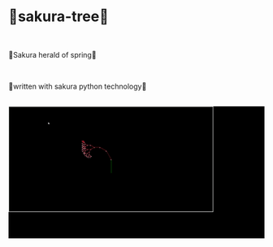 <h1>🌺sakura-tree🌺</h1>
<br>
<p>🌺Sakura herald of spring🌺</p>
<br>
<p>🌺written with sakura python technology🌺</p>
<br>
<img src="/images/sakura tree.gif">
